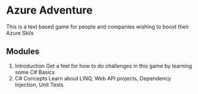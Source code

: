 # Azure Adventure
This is a text based game for people and companies wishing to boost their Azure Skils


## Modules

1. Introduction
   Get a feel for how to do challenges in this game by learning some C# Basics
2. C# Concepts
   Learn about LINQ, Web API projects, Dependency Injection, Unit Tests
